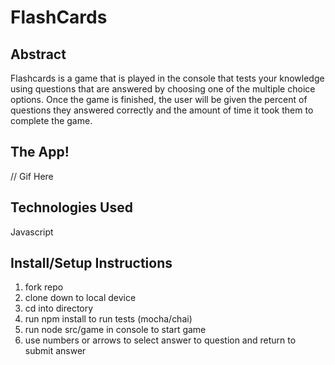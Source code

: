# FlashCards 

## Abstract

Flashcards is a game that is played in the console that tests your knowledge using questions that are answered by choosing one of the multiple choice options. Once the game is finished, the user will be given the percent of questions they answered correctly and the amount of time it took them to complete the game. 

## The App!

// Gif Here

## Technologies Used

Javascript

## Install/Setup Instructions

1. fork repo
2. clone down to local device
3. cd into directory
4. run npm install to run tests (mocha/chai)
5. run node src/game in console to start game
6. use numbers or arrows to select answer to question and return to submit answer
